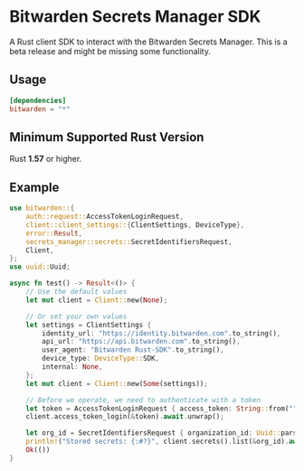 # Bitwarden Secrets Manager SDK

A Rust client SDK to interact with the Bitwarden Secrets Manager. This is a beta release and might
be missing some functionality.

## Usage

```toml
[dependencies]
bitwarden = "*"
```

## Minimum Supported Rust Version

Rust **1.57** or higher.

## Example

```rust
use bitwarden::{
    auth::request::AccessTokenLoginRequest,
    client::client_settings::{ClientSettings, DeviceType},
    error::Result,
    secrets_manager::secrets::SecretIdentifiersRequest,
    Client,
};
use uuid::Uuid;

async fn test() -> Result<()> {
    // Use the default values
    let mut client = Client::new(None);

    // Or set your own values
    let settings = ClientSettings {
        identity_url: "https://identity.bitwarden.com".to_string(),
        api_url: "https://api.bitwarden.com".to_string(),
        user_agent: "Bitwarden Rust-SDK".to_string(),
        device_type: DeviceType::SDK,
        internal: None,
    };
    let mut client = Client::new(Some(settings));

    // Before we operate, we need to authenticate with a token
    let token = AccessTokenLoginRequest { access_token: String::from("") };
    client.access_token_login(&token).await.unwrap();

    let org_id = SecretIdentifiersRequest { organization_id: Uuid::parse_str("00000000-0000-0000-0000-000000000000").unwrap() };
    println!("Stored secrets: {:#?}", client.secrets().list(&org_id).await.unwrap());
    Ok(())
}
```
